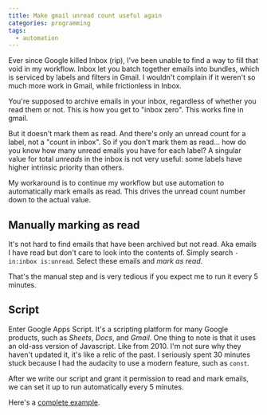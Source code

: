 ```yaml
---
title: Make gmail unread count useful again
categories: programming
tags:
  - automation
---
```


Ever since Google killed Inbox (rip), I've been unable to find a way to fill that void in my workflow.
Inbox let you batch together emails into bundles, which is serviced by labels and filters in Gmail.
I wouldn't complain if it weren't so much more work in Gmail, while frictionless in Inbox.

You're supposed to archive emails in your inbox, regardless of whether you read them or not.
This is how you get to "inbox zero".
This works fine in gmail.

But it doesn't mark them as read.
And there's only an unread count for a label, not a "count in inbox".
So if you don't mark them as read... how do you know how many unread emails you have for each label?
A singular value for total _unreads_ in the inbox is not very useful: some labels have higher intrinsic priority than others.

My workaround is to continue my workflow but use automation to automatically mark emails as read.
This drives the unread count number down to the actual value.

## Manually marking as read

It's not hard to find emails that have been archived but not read.
Aka emails I have read but don't care to look into the contents of.
Simply search `-in:inbox is:unread`.
Select these emails and _mark as read_.

That's the manual step and is very tedious if you expect me to run it every 5 minutes.

## Script

Enter Google Apps Script.
It's a scripting platform for many Google products, such as _Sheets_, _Docs_, and _Gmail_.
One thing to note is that it uses an old-ass version of Javascript.
Like from 2010.
I'm not sure why they haven't updated it, it's like a relic of the past.
I seriously spent 30 minutes stuck because I had the audacity to use a modern feature, such as `const`.

After we write our script and grant it permission to read and mark emails, we can set it up to run automatically every
5 minutes.

Here's a [complete example][1].

[1]: https://www.labnol.org/code/19712-mark-archived-gmail-read
